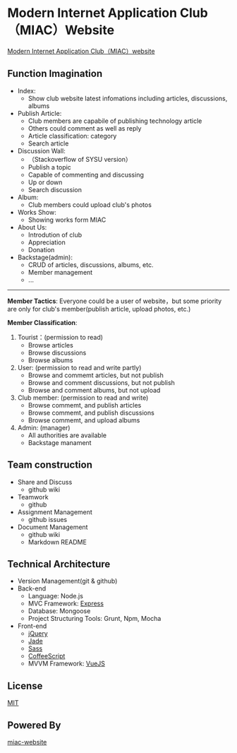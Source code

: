 Modern Internet Application Club（MIAC）Website
=======================

[Modern Internet Application Club（MIAC）website](http://sysumiac.com)

## Function Imagination
* Index:
	* Show club website latest infomations including articles, discussions, albums
* Publish Article:
	* Club members are capabile of publishing technology article
	* Others could comment as well as reply
	* Article classification: category
	* Search article
* Discussion Wall:
	* （Stackoverflow of SYSU version）
	* Publish a topic
	* Capable of commenting and discussing
	* Up or down
	* Search discussion
* Album:
	* Club members could upload club's photos
* Works Show:
	* Showing works form MIAC
* About Us:
	* Introdution of club
	* Appreciation
	* Donation
* Backstage(admin):
	* CRUD of articles, discussions, albums, etc.
	* Member management
	* ...

* * *
**Member Tactics**: Everyone could be a user of website，but some priority are only for club's member(publish article, upload photos, etc.)

**Member Classification**:

1. Tourist：(permission to read)
	* Browse articles
	* Browse discussions
	* Browse albums
2. User: (permission to read and write partly)
	* Browse and commemt articles, but not publish
	* Browse and comment discussions, but not publish
	* Browse and comment albums, but not upload
3. Club member: (permission to read and write)
	* Browse commemt, and publish articles
	* Browse commemt, and publish discussions
	* Browse commemt, and upload albums
4. Admin: (manager)
	* All authorities are available
	* Backstage manament

## Team construction
* Share and Discuss
	* github wiki
* Teamwork
	* github
* Assignment Management
	* github issues
* Document Management
	* github wiki
	* Markdown README

## Technical Architecture
* Version Management(git & github)
* Back-end
	* Language: Node.js
	* MVC Framework: [Express](http://expressjs.com/)
	* Database: Mongoose
    * Project Structuring Tools: Grunt, Npm, Mocha
* Front-end
	* [jQuery](http://www.jquery.com)
	* [Jade](http://jade-lang.com/)
    * [Sass](http://sass-lang.com/)
    * [CoffeeScript](http://coffeescript.org/)
    * MVVM Framework: [VueJS](http://vuejs.org/)

## License
[MIT](http://mutedsolutions.mit-license.org/)

## Powered By
[miac-website](https://github.com/laiy/miac-website)
